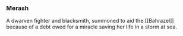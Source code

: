 ### Merash

A dwarven fighter and blacksmith, summoned to aid the [[Bahrazel]] because of a debt owed for a miracle saving her life in a storm at sea. 